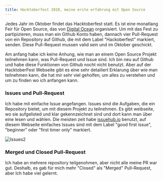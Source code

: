 ```yaml
---
title: Hacktoberfest 2020, meine erste erfahrung mit Open Source
---
```


Jedes Jahr im Oktober findet das Hacktoberfest statt.
Es ist eine monatlang Feir für Open Source, das von [Digital Ocean](https://hacktoberfest.digitalocean.com) organisiert. 
Um mit das Fest zu partipizieren,  muss man ein Github Konto haben, dannach vier Pull-Request von ein Repository auf Github, 
die mit dem Label "Hackoberfest" markiert, senden. Diese Pull-Request mussen valid sein und im Oktober geschickt. 

Am anfang habe ich keine Anhung, wie man an einem Open Source Projekt teilnehmen kann, was Pull-Request und Issue sind. 
Ich bin neu auf Github und habe diese Funktionen von Github nocht nicht benutzt.
Aber auf der HacktoberFest Webseite gibt es eine sehr detailiert Erklarung über wie man teilnehmen kann,
die hat mir sehr viel geholfen, um alles zu verstehen und um zu finden wo ich anfangen kann.

### Issues und Pull-Request
Ich habe mit einfache Issue angefangen. Issues sind die Aufgaben, die ein Repository bietet, um mit diesem Projekt zu teilnehmen. Es gibt weibseite, wo sie aufgelisted und klar gekennzeichnet sind und dort kann man über eine lesen und wählen. Die meisten zeit habe [issuehub.io](http://issuehub.io) benutzt, auf diesem Webseite einfaches Issues sind mit dem Label "good first issue", "beginner" oder "first timer only" markiert. 

![Issues2](https://user-images.githubusercontent.com/72214216/97262416-1299f880-1821-11eb-9aab-13690eb7fc58.PNG)

### Merged und Closed Pull-Request
Ich habe an mehrere repository teilgenohmen, aber nicht alle meine PR war gut. Deshalb, es gab für mich mehr "Closed" als "Merged" Pull-Request, aber Ich habe viel gelernt.

